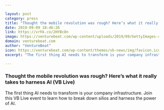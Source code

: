 ```yaml
---

layout: post
category: press
title: "Thought the mobile revolution was rough? Here’s what it really takes to harness AI (VB Live)"
date: 2019-09-09 18:46:26
link: https://vrhk.co/2HYBc8n
image: https://venturebeat.com/wp-content/uploads/2019/09/GettyImages-475397693.jpg?w=1200&strip=all
domain: venturebeat.com
author: "VentureBeat"
icon: https://venturebeat.com/wp-content/themes/vb-news/img/favicon.ico
excerpt: "The first thing AI needs to transform is your company infrastructure. Join this VB Live event to learn how to break down silios and harness the power of AI."

---
```


### Thought the mobile revolution was rough? Here’s what it really takes to harness AI (VB Live)

The first thing AI needs to transform is your company infrastructure. Join this VB Live event to learn how to break down silios and harness the power of AI.